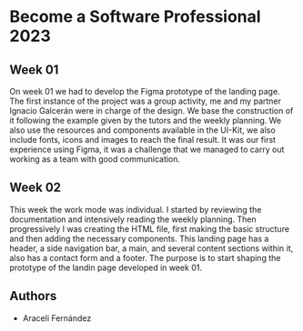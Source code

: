# Become a Software Professional 2023

## Week 01
On week 01 we had to develop the Figma prototype of the landing page.
The first instance of the project was a group activity, me and my partner Ignacio Galcerán were in charge of the design.
We base the construction of it following the example given by the tutors and the weekly planning. We also use the resources and components available in the UI-Kit, we also include fonts, icons and images to reach the final result.
It was our first experience using Figma, it was a challenge that we managed to carry out working as a team with good communication.

## Week 02
This week the work mode was individual. I started by reviewing the documentation and intensively reading the weekly planning.
Then progressively I was creating the HTML file, first making the basic structure and then adding the necessary components. This landing page has a header, a side navigation bar, a main, and several content sections within it, also has a contact form and a footer.
The purpose is to start shaping the prototype of the landin page developed in week 01.

## Authors
- Araceli Fernández
